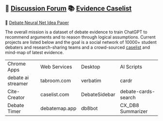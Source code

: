 
## 🙋‍ [Discussion Forum](https://github.com/orgs/debate/discussions)  📚  [Evidence Caselist](https://opencaselist.com/)
📜  [Debate Neural Net Idea Paper](https://arxiv.org/ftp/arxiv/papers/2011/2011.07251.pdf)


The overall mission is a dataset of debate evidence to train ChatGPT to recommend arguments and to reason through logical assumptions.
Current projects are listed below and the goal is a social network of 10000+ student debaters and research-sharing teams and a crowd-sourced [caselist](https://opencaselist.com/) and mind-map of latest evidence. 




<table>
<tr>
 <td> Chrome Apps
 <td> Web Services
 <td> Desktop 
 <td> AI Scripts 
<tr>
 <td> debate ai streamer
 <td> tabroom.com
 <td> verbatim 
 <td>  cardr
<tr>
 <td> Cite-Creator
 <td> caselist.com
 <td> DebateSidebar 
 <td> debate-cards-search
<tr>
 <td> Debate Timer 
 <td> debatemap.app
 <td>  db8bot
 <td>  CX_DB8 Summarizer

